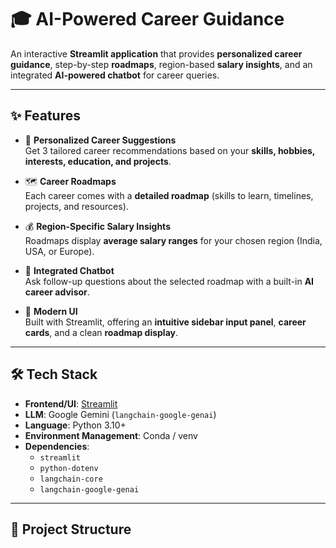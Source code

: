 # 🎓 AI-Powered Career Guidance

An interactive **Streamlit application** that provides **personalized career guidance**, step-by-step **roadmaps**, region-based **salary insights**, and an integrated **AI-powered chatbot** for career queries.  

---

## ✨ Features

- 🧭 **Personalized Career Suggestions**  
  Get 3 tailored career recommendations based on your **skills, hobbies, interests, education, and projects**.

- 🗺️ **Career Roadmaps**  
  Each career comes with a **detailed roadmap** (skills to learn, timelines, projects, and resources).  

- 💰 **Region-Specific Salary Insights**  
  Roadmaps display **average salary ranges** for your chosen region (India, USA, or Europe).  

- 🤖 **Integrated Chatbot**  
  Ask follow-up questions about the selected roadmap with a built-in **AI career advisor**.  

- 🎨 **Modern UI**  
  Built with Streamlit, offering an **intuitive sidebar input panel**, **career cards**, and a clean **roadmap display**.  

---

## 🛠️ Tech Stack

- **Frontend/UI**: [Streamlit](https://streamlit.io/)  
- **LLM**: Google Gemini (`langchain-google-genai`)  
- **Language**: Python 3.10+  
- **Environment Management**: Conda / venv  
- **Dependencies**:  
  - `streamlit`  
  - `python-dotenv`  
  - `langchain-core`  
  - `langchain-google-genai`  

---

## 📂 Project Structure

